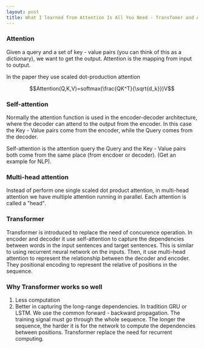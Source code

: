 ```yaml
---
layout: post
title: What I learned from Attention Is All You Need - Transfomer and Attention
---
```


### Attention
Given a query and a set of key - value pairs (you can think of this as a dictionary), we want to get the output. Attention is the mapping from input to output.

In the paper they use scaled dot-production attention

$$Attention(Q,K,V)=softmax(\frac{QK^T}{\sqrt{d_k}})V$$

### Self-attention
Normally the attention function is used in the encoder-decoder architecture, where the decoder can attend to the output from the encoder. In this case the Key - Value pairs come from the encoder, while the Query comes from the decoder. 

Self-attention is the attention query the Query and the Key - Value pairs both come from the same place (from encdoer or decoder). (Get an example for NLP). 

### Multi-head attention
Instead of perform one single scaled dot product attention, in multi-head attention we have multiple attention running in parallel. Each attention is called a "head".

### Transformer
Transformer is introduced to replace the need of concurence operation. In encoder and decoder it use self-attention to capture the dependencies between words in the input sentences and target sentences. This is similar to using recurrent neural network on the inputs. Then, it use multi-head attention to represent the relationship between the decoder and encoder.
They positional encoding to represent the relative of positions in the sequence.

### Why Transformer works so well
1. Less computation
2. Better in capturing the long-range dependencies. In tradition GRU or LSTM. We use the common forward - backward propagation. The training signal must go through the whole sequence. The longer the sequence, the harder it is for the network to compute the dependencies between positions. Transformer replace the need for recurrent computing. 
